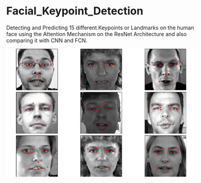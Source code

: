 # Facial_Keypoint_Detection
Detecting and Predicting 15 different Keypoints or Landmarks on the human face using the Attention Mechanism on the ResNet Architecture and also comparing it with CNN and FCN.

![Output Image](https://github.com/Vinohith/Facial_Keypoint_Detection/blob/master/output.png)
